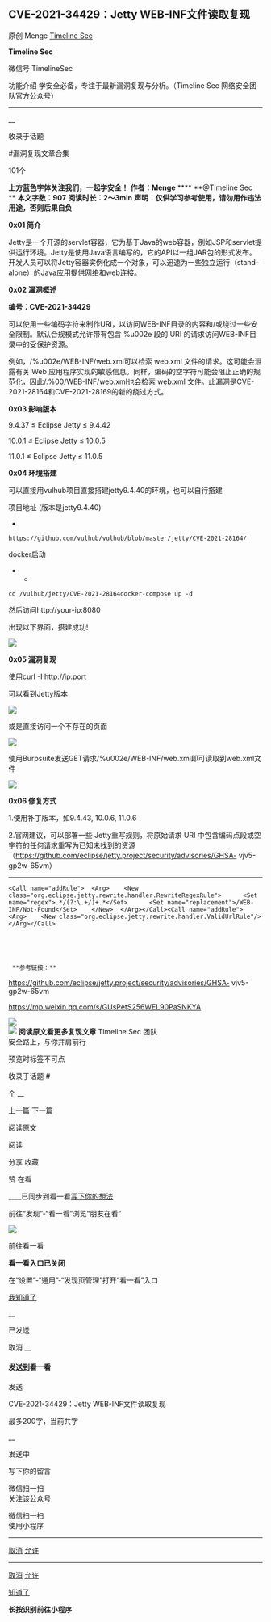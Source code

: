 ##  CVE-2021-34429：Jetty WEB-INF文件读取复现

原创 Menge  [ Timeline Sec ](javascript:void\(0\);)

**Timeline Sec** ![]()

微信号 TimelineSec

功能介绍 学安全必备，专注于最新漏洞复现与分析。（Timeline Sec 网络安全团队官方公众号）

____

__

收录于话题

#漏洞复现文章合集

101个

  

**上方蓝色字体关注我们，一起学安全！** **作者：Menge** **** **@Timeline Sec  
** **本文字数：907** **阅读时长：2～3min** **声明：仅供学习参考使用，请勿用作违法用途，否则后果自负**

  

 **0x01 简介**  
  
  

Jetty是一个开源的servlet容器，它为基于Java的web容器，例如JSP和servlet提供运行环境。Jetty是使用Java语言编写的，它的API以一组JAR包的形式发布。开发人员可以将Jetty容器实例化成一个对象，可以迅速为一些独立运行（stand-
alone）的Java应用提供网络和web连接。

  

 **0x02 漏洞概述**  
  
  

 **编号：CVE-2021-34429**  

可以使用一些编码字符来制作URI，以访问WEB-INF目录的内容和/或绕过一些安全限制。默认合规模式允许带有包含 %u002e 段的 URI
的请求访问WEB-INF目录中的受保护资源。  

  

例如，/%u002e/WEB-INF/web.xml可以检索 web.xml 文件的请求。这可能会泄露有关 Web
应用程序实现的敏感信息。同样，编码的空字符可能会阻止正确的规范化，因此/.%00/WEB-INF/web.xml也会检索 web.xml
文件。此漏洞是CVE-2021-28164和CVE-2021-28169的新的绕过方式。

  

 **0x03 影响版本**  
  
  

9.4.37 ≤ Eclipse Jetty ≤ 9.4.42  

10.0.1 ≤ Eclipse Jetty ≤ 10.0.5  

11.0.1 ≤ Eclipse Jetty ≤ 11.0.5

  

 **0x04 环境搭建**  
  
  

可以直接用vulhub项目直接搭建jetty9.4.40的环境，也可以自行搭建

  

项目地址 (版本是jetty9.4.40)  

  * 

    
    
    https://github.com/vulhub/vulhub/blob/master/jetty/CVE-2021-28164/

  

docker启动  

  *   * 

    
    
    cd /vulhub/jetty/CVE-2021-28164docker-compose up -d

  

然后访问http://your-ip:8080  

出现以下界面，搭建成功!

  

![](https://raw.githubusercontent.com/tuchuang9/tc1/refs/heads/main/public/20210811084901.png)

  

 **0x05 漏洞复现**  
  
  

使用curl -I http://ip:port  

可以看到Jetty版本

  

![](https://raw.githubusercontent.com/tuchuang9/tc1/refs/heads/main/public/20210811084903.png)

  

或是直接访问一个不存在的页面

  

![](https://raw.githubusercontent.com/tuchuang9/tc1/refs/heads/main/public/20210811084909.png)

  

使用Burpsuite发送GET请求/%u002e/WEB-INF/web.xml即可读取到web.xml文件

  

![](https://raw.githubusercontent.com/tuchuang9/tc1/refs/heads/main/public/20210811084910.png)

  

 **0x06 修复方式**  
  
  
  

1.使用补丁版本，如9.4.43, 10.0.6, 11.0.6

  

2.官网建议，可以部署一些 Jetty重写规则，将原始请求 URI
中包含编码点段或空字符的任何请求重写为已知未找到的资源（https://github.com/eclipse/jetty.project/security/advisories/GHSA-
vjv5-gp2w-65vm）  

  *   *   *   *   *   *   *   *   *   *   *   *   * 

    
    
    <Call name="addRule">  <Arg>    <New class="org.eclipse.jetty.rewrite.handler.RewriteRegexRule">      <Set name="regex">.*/(?:\.+/)+.*</Set>      <Set name="replacement">/WEB-INF/Not-Found</Set>    </New>  </Arg></Call><Call name="addRule">  <Arg>    <New class="org.eclipse.jetty.rewrite.handler.ValidUrlRule"/>  </Arg></Call>

  

    
    
     **参考链接：**

https://github.com/eclipse/jetty.project/security/advisories/GHSA-
vjv5-gp2w-65vm  

https://mp.weixin.qq.com/s/GUsPetS256WEL90PaSNKYA

  

![](https://raw.githubusercontent.com/tuchuang9/tc1/refs/heads/main/public/20210811084911.png)  
![](https://raw.githubusercontent.com/tuchuang9/tc1/refs/heads/main/public/20210811084912.png)
**阅读原文看更多复现文章** Timeline Sec 团队  
安全路上，与你并肩前行  
  
  
  
  
  
  
  

  
  
  
  

  

预览时标签不可点

收录于话题 #

个 __

上一篇 下一篇

阅读原文

阅读

分享 收藏

赞 在看

____已同步到看一看[写下你的想法](javascript:;)

前往“发现”-“看一看”浏览“朋友在看”

![](//res.wx.qq.com/mmbizwap/zh_CN/htmledition/images/pic/appmsg/pic_like_comment55871f.png)

前往看一看

**看一看入口已关闭**

在“设置”-“通用”-“发现页管理”打开“看一看”入口

[我知道了](javascript:;)

__

已发送

取消 __

####  发送到看一看

发送

CVE-2021-34429：Jetty WEB-INF文件读取复现

最多200字，当前共字

__

发送中

写下你的留言

微信扫一扫  
关注该公众号

微信扫一扫  
使用小程序

****

[取消](javascript:void\(0\);) [允许](javascript:void\(0\);)

****

[取消](javascript:void\(0\);) [允许](javascript:void\(0\);)

[知道了](javascript:;)

**长按识别前往小程序**

![]()

